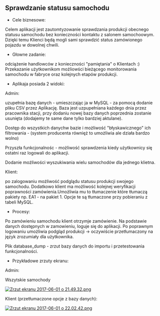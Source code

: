 <h2>Sprawdzanie statusu samochodu</h2>

+ Cele biznesowe:

Celem aplikacji jest zautomtyzowanie sprawdzania produkcji obecnego statusu samochodu bez konieczności kontaktu z salonem samochoowym. Dzięki temu Klienci będą mogli sami sprawdzić status zamówionego pojazdu w dowolnej chwili.

+ Głowne zadanie:

odciążenie handlowców z konieczności "pamiętania" o Klientach :)
Przekazanie użytkownikom możliowści bieżącego monitorowania samochodu w fabryce oraz kolejnych etapów produkcji. 


+ Aplikaja posiada 2 widoki:

Admin:

uzupełnia bazę danych - umieszczając ja w MySQL - za pomocą dodanie pliku CSV przez Aplikację. 
Baza jest uzpupełniana każdego dnia przez pracownika stacji, przy dodaniu nowej bazy danych poprzednia zostanie usunięta (dodajemy te same dane tylko bardziej aktulane).

Dostęp do wszystkich danychw bazie i możliwość "błyskawicznego" ich filtrowania - (system producenta równięż to umożliwia ale działa bardzo wolno)

Przyszła funkcjonalnośc - możliwość sprawdzenia kiedy użytkownicy się ostatni raz logowali do aplikacji.

Dodanie możliwości wyszukiwania wielu samochodów dla jednego klietna. 

Klient:

po zalogowaniu możliwość podglądu statusu produkcji swojego samochodu.
Dodatkowo klient ma możliwość kolejnej weryfikacji poprawności zamówienia.Umożliwia mu to tłumaczenie które tłumaczą pakiety np. EA1 - na pakiet 1.  Opcje te są tłumaczone przy pobieraniu z tabeli MySQL.


+ Procesy:

Po zamówieniu samochodu klient otrzymje zamówienie. Na podstawie danych dostępnych w zamowieniu, loguje się do aplikacji. Po poprawnym logowaniu umożliwia podgląd produkcji -> oczywiście przetłumaczony na język zrozumiały dla użytkownika.

Plik database_dump - zrzut bazy danych do importu i przetestowania funkcjonalności. 

+ Przykładowe zrzuty ekranu: 

Admin:

Wszytskie samochody 

[![Zrzut ekranu 2017-06-01 o 21.49.32.png](https://s17.postimg.org/y8j5bpcpb/Zrzut_ekranu_2017-06-01_o_21.49.32.png)](https://postimg.org/image/doebd7wy3/)

Klient (przetłumaczone opcje z bazy danych):

[![Zrzut ekranu 2017-06-01 o 22.02.42.png](https://s3.postimg.org/889fuaelf/Zrzut_ekranu_2017-06-01_o_22.02.42.png)](https://postimg.org/image/889fuaelb/)

